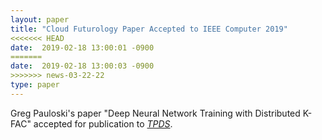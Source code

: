 ```yaml
---
layout: paper
title: "Cloud Futurology Paper Accepted to IEEE Computer 2019"
<<<<<<< HEAD
date:  2019-02-18 13:00:01 -0900
=======
date:  2019-02-18 13:00:03 -0900
>>>>>>> news-03-22-22
type: paper
---
```

Greg Pauloski's paper "Deep Neural Network Training with Distributed K-FAC" accepted for publication to [*TPDS*](https://www.computer.org/csdl/journal/td).
